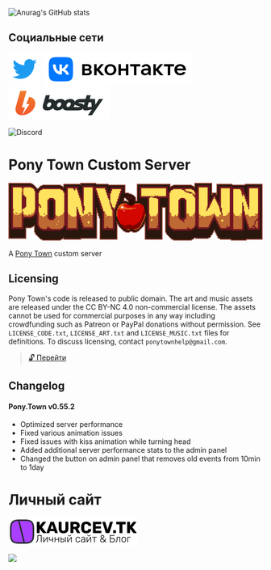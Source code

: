 
<p align="center">
 
![Anurag's GitHub stats](https://github-readme-stats.vercel.app/api?username=kaurcev&show_icons=true&theme=tokyonight)
 
</p>

## Социальные сети

[<img src="/twitter.svg">](https://twitter.com/kaurcev) [<img src="/vk.svg">](https://vk.com/kaurcev) [<img src="/boosty.svg">](https://boosty.to/kaurcev)

![Discord](https://img.shields.io/discord/888102048413937684?style=flat-square)


# Pony Town Custom Server

<p align="center">
 <img src="/logo-large-57d9b1947a.png">
</p>

A [Pony Town](https://pony.town) custom server

## Licensing

Pony Town's code is released to public domain. The art and music assets are released under the CC BY-NC 4.0 non-commercial license.
The assets cannot be used for commercial purposes in any way including crowdfunding such as Patreon or PayPal donations without permission.
See `LICENSE_CODE.txt`, `LICENSE_ART.txt` and `LICENSE_MUSIC.txt` files for definitions.
To discuss licensing, contact `ponytownhelp@gmail.com`.

> [:unlock: Перейти](https://github.com/kaurcev/pixel.horse)

## Changelog

#### Pony.Town v0.55.2
- Optimized server performance
- Fixed various animation issues
- Fixed issues with kiss animation while turning head
- Added additional server performance stats to the admin panel
- Changed the button on admin panel that removes old events from 10min to 1day

# Личный сайт

 <img  style="background-color: #fff" src="/logo.svg">

[<img src="https://mini.s-shot.ru/1920x1080/1080/png/?http://beta.kaurcev.tk">](https://beta.kaurcev.tk)


